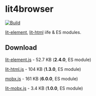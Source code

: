 # lit4browser

[![Build](https://github.com/webfolderio/lit4browser/workflows/lit-element/badge.svg)](https://github.com/webfolderio/lit4browser/actions)

[lit-element](https://github.com/Polymer/lit-element), [lit-html](https://github.com/Polymer/lit-html) iife & ES modules.

## Download

[lit-element.js](https://github.com/webfolderio/lit4browser/releases/download/2.4/lit-element.js) - 52.7 KB (__2.4.0__, ES module)

[lit-html.js](https://github.com/webfolderio/lit4browser/releases/download/2.4/lit-html.js) - 104 KB (__1.3.0__, ES module)

[mobx.js](https://github.com/webfolderio/lit4browser/releases/download/2.4/mobx.js) - 161 KB (__6.0.0__, ES module)

[lit-mobx.js](https://github.com/webfolderio/lit4browser/releases/download/2.4/lit-mobx.js) - 3.4 KB (__1.0.0__, ES module)
